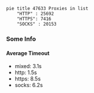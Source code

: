 
```mermaid
pie title 47633 Proxies in list
    "HTTP" : 25692
    "HTTPS": 7416
    "SOCKS" : 20153
```

### Some Info
#### Average Timeout

- mixed: 3.1s
- http: 1.5s
- https: 8.5s
- socks: 6.2s
